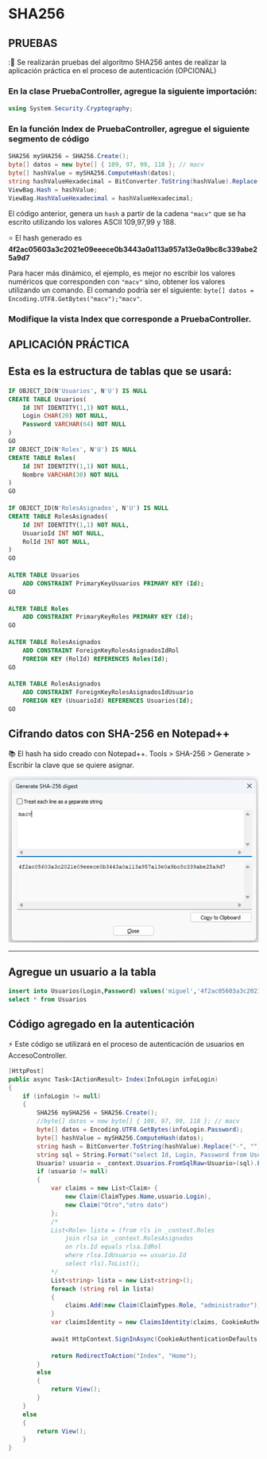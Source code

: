 # SHA256

## PRUEBAS

::hammer: Se realizarán pruebas del algoritmo SHA256 antes de realizar la aplicación práctica en el proceso de autenticación (OPCIONAL)

### En la clase PruebaController, agregue la siguiente importación:

```csharp
using System.Security.Cryptography;
```

### En la función Index de PruebaController, agregue el siguiente segmento de código

```csharp
SHA256 mySHA256 = SHA256.Create();
byte[] datos = new byte[] { 109, 97, 99, 118 }; // macv
byte[] hashValue = mySHA256.ComputeHash(datos);
string hashValueHexadecimal = BitConverter.ToString(hashValue).Replace("-", "").ToLower();
ViewBag.Hash = hashValue;
ViewBag.HashValueHexadecimal = hashValueHexadecimal;
```

El código anterior, genera un `hash` a partir de la cadena `"macv"` que se ha escrito utilizando los valores ASCII 109,97,99 y 188.

:star: El hash generado es **4f2ac05603a3c2021e09eeece0b3443a0a113a957a13e0a9bc8c339abe25a9d7**

Para hacer más dinámico, el ejemplo, es mejor no escribir los valores numéricos que corresponden con `"macv"` sino, obtener los valores utilizando un comando. El comando podría ser el siguiente:  `byte[] datos = Encoding.UTF8.GetBytes("macv");"macv"`.  

### Modifique la vista Index que corresponde a PruebaController.



## APLICACIÓN PRÁCTICA

## Esta es la estructura de tablas que se usará:

```sql
IF OBJECT_ID(N'Usuarios', N'U') IS NULL
CREATE TABLE Usuarios(
	Id INT IDENTITY(1,1) NOT NULL,
	Login CHAR(20) NOT NULL,
	Password VARCHAR(64) NOT NULL
)
GO
IF OBJECT_ID(N'Roles', N'U') IS NULL
CREATE TABLE Roles(
	Id INT IDENTITY(1,1) NOT NULL,
	Nombre VARCHAR(30) NOT NULL
)
GO

IF OBJECT_ID(N'RolesAsignados', N'U') IS NULL
CREATE TABLE RolesAsignados(
	Id INT IDENTITY(1,1) NOT NULL,
	UsuarioId INT NOT NULL,
	RolId INT NOT NULL,
)
GO

ALTER TABLE Usuarios
	ADD CONSTRAINT PrimaryKeyUsuarios PRIMARY KEY (Id);
GO

ALTER TABLE Roles
	ADD CONSTRAINT PrimaryKeyRoles PRIMARY KEY (Id);
GO

ALTER TABLE RolesAsignados
	ADD CONSTRAINT ForeignKeyRolesAsignadosIdRol
	FOREIGN KEY (RolId) REFERENCES Roles(Id);
GO

ALTER TABLE RolesAsignados
	ADD CONSTRAINT ForeignKeyRolesAsignadosIdUsuario
	FOREIGN KEY (UsuarioId) REFERENCES Usuarios(Id);
GO

```

## Cifrando datos con SHA-256 en Notepad++
:books: El hash ha sido creado con Notepad++. Tools > SHA-256 > Generate > Escribir la clave que se quiere asignar.

![image](./img/sha256_macv.png)  
<hr >

## Agregue un usuario a la tabla

```sql
insert into Usuarios(Login,Password) values('miguel','4f2ac05603a3c2021e09eeece0b3443a0a113a957a13e0a9bc8c339abe25a9d7')
select * from Usuarios
```

## Código agregado en la autenticación

:zap: Este código se utilizará en el proceso de autenticación de usuarios en AccesoController.

```csharp
[HttpPost]
public async Task<IActionResult> Index(InfoLogin infoLogin)
{
    if (infoLogin != null)
    {
        SHA256 mySHA256 = SHA256.Create();
        //byte[] datos = new byte[] { 109, 97, 99, 118 }; // macv
        byte[] datos = Encoding.UTF8.GetBytes(infoLogin.Password);
        byte[] hashValue = mySHA256.ComputeHash(datos);
        string hash = BitConverter.ToString(hashValue).Replace("-", "").ToLower();
        string sql = String.Format("select Id, Login, Password from Usuarios a where Login='{0}' and Password='{1}'", infoLogin.Login, hash);
        Usuario? usuario = _context.Usuarios.FromSqlRaw<Usuario>(sql).FirstOrDefault<Usuario>();
        if (usuario != null)
        {
            var claims = new List<Claim> {
                new Claim(ClaimTypes.Name,usuario.Login),
                new Claim("Otro","otro dato")
            };
            /*
            List<Role> lista = (from rls in _context.Roles
                join rlsa in _context.RolesAsignados
                on rls.Id equals rlsa.IdRol
                where rlsa.IdUsuario == usuario.Id
                select rls).ToList();
            */
            List<string> lista = new List<string>();
            foreach (string rol in lista)
            {
                claims.Add(new Claim(ClaimTypes.Role, "administrador")); // rol.Nombre
            }
            var claimsIdentity = new ClaimsIdentity(claims, CookieAuthenticationDefaults.AuthenticationScheme);

            await HttpContext.SignInAsync(CookieAuthenticationDefaults.AuthenticationScheme, new ClaimsPrincipal(claimsIdentity));

            return RedirectToAction("Index", "Home");
        }
        else
        {
            return View();
        }
    }
    else
    {
        return View();
    }
}
```